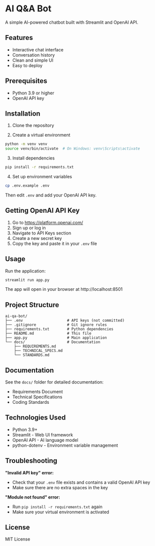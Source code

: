 # AI Q&A Bot

A simple AI-powered chatbot built with Streamlit and OpenAI API.

## Features

- Interactive chat interface
- Conversation history
- Clean and simple UI
- Easy to deploy

## Prerequisites

- Python 3.9 or higher
- OpenAI API key

## Installation

1. Clone the repository

2. Create a virtual environment
```bash
python -m venv venv
source venv/bin/activate  # On Windows: venv\Scripts\activate
```

3. Install dependencies
```bash
pip install -r requirements.txt
```

4. Set up environment variables
```bash
cp .env.example .env
```
Then edit `.env` and add your OpenAI API key.

## Getting OpenAI API Key

1. Go to https://platform.openai.com/
2. Sign up or log in
3. Navigate to API Keys section
4. Create a new secret key
5. Copy the key and paste it in your `.env` file

## Usage

Run the application:
```bash
streamlit run app.py
```

The app will open in your browser at http://localhost:8501

## Project Structure

```
ai-qa-bot/
├── .env                    # API keys (not committed)
├── .gitignore              # Git ignore rules
├── requirements.txt        # Python dependencies
├── README.md               # This file
├── app.py                  # Main application
└── docs/                   # Documentation
    ├── REQUIREMENTS.md
    ├── TECHNICAL_SPECS.md
    └── STANDARDS.md
```

## Documentation

See the `docs/` folder for detailed documentation:
- Requirements Document
- Technical Specifications
- Coding Standards

## Technologies Used

- Python 3.9+
- Streamlit - Web UI framework
- OpenAI API - AI language model
- python-dotenv - Environment variable management

## Troubleshooting

**"Invalid API key" error:**
- Check that your `.env` file exists and contains a valid OpenAI API key
- Make sure there are no extra spaces in the key

**"Module not found" error:**
- Run `pip install -r requirements.txt` again
- Make sure your virtual environment is activated

## License

MIT License